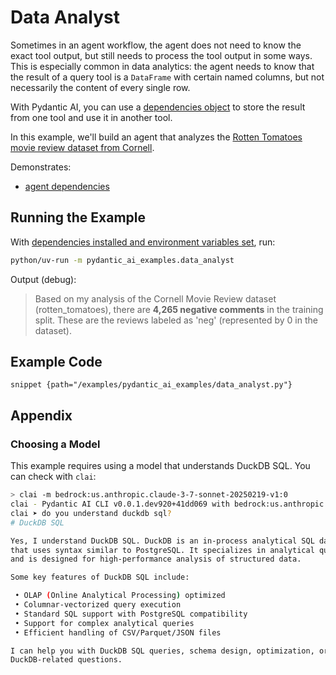 # Data Analyst

Sometimes in an agent workflow, the agent does not need to know the exact tool
output, but still needs to process the tool output in some ways. This is
especially common in data analytics: the agent needs to know that the result of a
query tool is a `DataFrame` with certain named columns, but not
necessarily the content of every single row.

With Pydantic AI, you can use a [dependencies object](../dependencies.md) to
store the result from one tool and use it in another tool.

In this example, we'll build an agent that analyzes the [Rotten Tomatoes movie review dataset from Cornell](https://huggingface.co/datasets/cornell-movie-review-data/rotten_tomatoes).


Demonstrates:

- [agent dependencies](../dependencies.md)


## Running the Example

With [dependencies installed and environment variables set](./setup.md#usage), run:

```bash
python/uv-run -m pydantic_ai_examples.data_analyst
```


Output (debug):


> Based on my analysis of the Cornell Movie Review dataset (rotten_tomatoes), there are **4,265 negative comments** in the training split. These are the reviews labeled as 'neg' (represented by 0 in the dataset).



## Example Code

```snippet {path="/examples/pydantic_ai_examples/data_analyst.py"}```


## Appendix

### Choosing a Model

This example requires using a model that understands DuckDB SQL. You can check with `clai`:

```sh
> clai -m bedrock:us.anthropic.claude-3-7-sonnet-20250219-v1:0
clai - Pydantic AI CLI v0.0.1.dev920+41dd069 with bedrock:us.anthropic.claude-3-7-sonnet-20250219-v1:0
clai ➤ do you understand duckdb sql?
# DuckDB SQL

Yes, I understand DuckDB SQL. DuckDB is an in-process analytical SQL database
that uses syntax similar to PostgreSQL. It specializes in analytical queries
and is designed for high-performance analysis of structured data.

Some key features of DuckDB SQL include:

 • OLAP (Online Analytical Processing) optimized
 • Columnar-vectorized query execution
 • Standard SQL support with PostgreSQL compatibility
 • Support for complex analytical queries
 • Efficient handling of CSV/Parquet/JSON files

I can help you with DuckDB SQL queries, schema design, optimization, or other
DuckDB-related questions.
```
